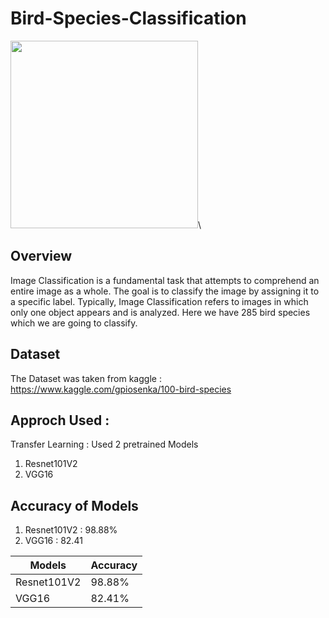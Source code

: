 # Bird-Species-Classification
<img src="https://miro.medium.com/max/670/1*leLKD1K6sMtuqr9KK8RaJg.png" width=300 height=300>\

## Overview
Image Classification is a fundamental task that attempts to comprehend an entire image as a whole. The goal is to classify the image by assigning it to a specific label. Typically, Image Classification refers to images in which only one object appears and is analyzed.
Here we have 285 bird species which we are going to classify.

## Dataset
The Dataset was taken from kaggle : https://www.kaggle.com/gpiosenka/100-bird-species

## Approch Used : 
Transfer Learning : Used 2 pretrained Models
1. Resnet101V2
2. VGG16

## Accuracy of Models
1. Resnet101V2 : 98.88%
2. VGG16 : 82.41 

Models      | Accuracy
------------| -------------
Resnet101V2 | 98.88%
VGG16       | 82.41%
